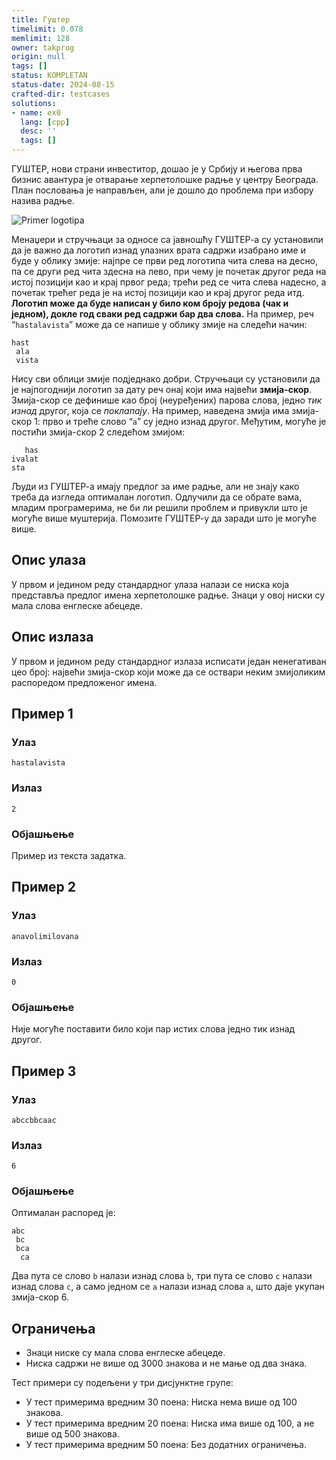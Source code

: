 ```yaml
---
title: Гуштер
timelimit: 0.078
memlimit: 128
owner: takprog
origin: null
tags: []
status: KOMPLETAN
status-date: 2024-08-15
crafted-dir: testcases
solutions:
- name: ex0
  lang: [cpp]
  desc: ''
  tags: []
---
```


ГУШТЕР, нови страни инвеститор, дошао је у Србију и његова прва бизнис авантура је отварање херпетолошке радње у центру Београда.
План пословања је направљен, али је дошло до проблема при избору назива радње.

![Primer logotipa](https://petljamediastorage.blob.core.windows.net/competitionimages/hastalavista%20(1).png)

Менаџери и стручњаци за односе са јавношћу ГУШТЕР-а су установили да је важно да логотип изнад улазних врата садржи изабрано име и буде у облику змије: најпре се први ред логотипа чита слева на десно, па се други ред чита здесна на лево, при чему је почетак другог реда на истој позицији као и крај првог реда; трећи ред се чита слева надесно, а почетак трећег реда је на истој позицији као и крај другог реда итд.
**Логотип може да буде написан у било ком броју редова (чак и једном), докле год сваки ред садржи бар два слова.**
На пример, реч “`hastalavista`” може да се напише у облику змије на следећи начин:
```
hast
 ala
 vista
```
Нису сви облици змије подједнако добри.
Стручњаци су установили да је најпогоднији логотип за дату реч онај који има највећи **змија-скор**.
Змија-скор се дефинише као број (неуређених) парова слова, једно *тик изнад* другог, која се *поклапају*.
На пример, наведена змија има змија-скор 1: прво и треће слово “`а`” су једно изнад другог. Међутим, могуће је постићи змија-скор 2 следећом змијом:
```
   has
ivalat
sta
```
Људи из ГУШТЕР-а имају предлог за име радње, али не знају како треба да изгледа оптималан логотип.
Одлучили да се обрате вама, младим програмерима, не би ли решили проблем и привукли што је могуће више муштерија.
Помозите ГУШТЕР-у да заради што је могуће више.

## Опис улаза
У првом и једином реду стандардног улаза налази се ниска која представља предлог имена херпетолошке радње.
Знаци у овој ниски су мала слова енглеске абецеде.

## Опис излаза
У првом и једином реду стандардног излаза исписати један ненегативан цео број: највећи змија-скор који може да се оствари неким змијоликим распоредом предложеног имена.

## Пример 1

### Улаз
```
hastalavista
```

### Излаз
```
2
```

### Објашњење
Пример из текста задатка.

## Пример 2

### Улаз
```
anavolimilovana
```

### Излаз
```
0
```

### Објашњење
Није могуће поставити било који пар истих слова једно тик изнад другог.

## Пример 3

### Улаз
```
abccbbcaac
```

### Излаз
```
6
```

### Објашњење
Оптималан распоред је:
```
abc
 bc
 bca
  ca
```
Два пута се слово `b` налази изнад слова `b`, три пута се слово `c` налази изнад слова `c`, а само једном се `a` налази изнад слова `a`, што даје укупан змија-скор 6.

## Ограничења

- Знаци ниске су мала слова енглеске абецеде.
- Ниска садржи не више од $3000$ знакова и не мање од два знака.

Тест примери су подељени у три дисјунктне групе:

- У тест примерима вредним $30$ поена: Ниска нема више од $100$ знакова.
- У тест примерима вредним $20$ поена: Ниска има више од $100$, а не више од $500$ знакова.
- У тест примерима вредним $50$ поена: Без додатних ограничења.


